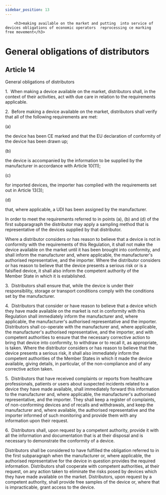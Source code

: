 ```yaml
---
sidebar_position: 13
---
```

        <h3>making available on the market and putting  into service of devices obligations of economic operators  reprocessing ce marking free movement</h3>
<h1>General obligations of distributors</h1>
<h2>Article 14</h2>
   <p class="stitle-article-norm">General obligations of distributors</p>
   <p class="norm">1.&nbsp;&nbsp;When making a device available on the 
market, distributors shall, in the context of their activities, act with
 due care in relation to the requirements applicable.</p>
   <p class="norm">2.&nbsp;&nbsp;Before making a device available on the
 market, distributors shall verify that all of the following 
requirements are met:</p>
   <div class="grid-container grid-list">
      <div class="list grid-list-column-1">
         <span>(a)&nbsp;</span>
      </div>
      <div class="grid-list-column-2">
         <p class="norm">the device has been CE marked and that the EU declaration of conformity of the device has been drawn up;</p>
      </div>
   </div>
   <div class="grid-container grid-list">
      <div class="list grid-list-column-1">
         <span>(b)&nbsp;</span>
      </div>
      <div class="grid-list-column-2">
         <p class="norm">the device is accompanied by the information to be supplied by the manufacturer in accordance with Article&nbsp;10(11);</p>
      </div>
   </div>
   <div class="grid-container grid-list">
      <div class="list grid-list-column-1">
         <span>(c)&nbsp;</span>
      </div>
      <div class="grid-list-column-2">
         <p class="norm">for imported devices, the importer has complied with the requirements set out in Article&nbsp;13(3);</p>
      </div>
   </div>
   <div class="grid-container grid-list">
      <div class="list grid-list-column-1">
         <span>(d)&nbsp;</span>
      </div>
      <div class="grid-list-column-2">
         <p class="norm">that, where applicable, a UDI has been assigned by the manufacturer.</p>
      </div>
   </div>
   <p class="norm">In order to meet the requirements referred to in 
points (a), (b) and (d) of the first subparagraph&nbsp;the distributor 
may apply a sampling method that is representative of the devices 
supplied by that distributor.</p>
   <p class="norm">Where a distributor considers or has reason to 
believe that a device is not in conformity with the requirements of this
 Regulation, it shall not make the device available on the market until 
it has been brought into conformity, and shall inform the manufacturer 
and, where applicable, the manufacturer's authorised representative, and
 the importer. Where the distributor considers or has reason to believe 
that the device presents a serious risk or is a falsified device, it 
shall also inform the competent authority of the Member&nbsp;State in 
which it is established.</p>
   <p class="norm">3.&nbsp;&nbsp;Distributors shall ensure that, while 
the device is under their responsibility, storage or transport 
conditions comply with the conditions set by the manufacturer.</p>
   <p class="norm">4.&nbsp;&nbsp;Distributors that consider or have 
reason to believe that a device which they have made available on the 
market is not in conformity with this Regulation shall immediately 
inform the manufacturer and, where applicable, the manufacturer's 
authorised representative and the importer. Distributors shall 
co-operate with the manufacturer and, where applicable, the 
manufacturer's authorised representative, and the importer, and with 
competent authorities to ensure that the necessary corrective action to 
bring that device into conformity, to withdraw or to recall it, as 
appropriate, is taken. Where the distributor considers or has reason to 
believe that the device presents a serious risk, it shall also 
immediately inform the competent authorities of the Member&nbsp;States 
in which it made the device available, giving details, in particular, of
 the non-compliance and of any corrective action taken.</p>
   <p class="norm">5.&nbsp;&nbsp;Distributors that have received 
complaints or reports from healthcare professionals, patients or users 
about suspected incidents related to a device they have made available, 
shall immediately forward this information to the manufacturer and, 
where applicable, the manufacturer's authorised representative, and the 
importer. They shall keep a register of complaints, of non-conforming 
devices and of recalls and withdrawals, and keep the manufacturer and, 
where available, the authorised representative and the importer informed
 of such monitoring and provide them with any information upon their 
request.</p>
   <p class="norm">6.&nbsp;&nbsp;Distributors shall, upon request by a 
competent authority, provide it with all the information and 
documentation that is at their disposal and is necessary to demonstrate 
the conformity of a device.</p>
   <p class="norm">Distributors shall be considered to have fulfilled 
the obligation referred to in the first subparagraph&nbsp;when the 
manufacturer or, where applicable, the authorised representative for the
 device in question provides the required information. Distributors 
shall cooperate with competent authorities, at their request, on any 
action taken to eliminate the risks posed by devices which they have 
made available on the market. Distributors, upon request by a competent 
authority, shall provide free samples of the device or, where that is 
impracticable, grant access to the device.</p>